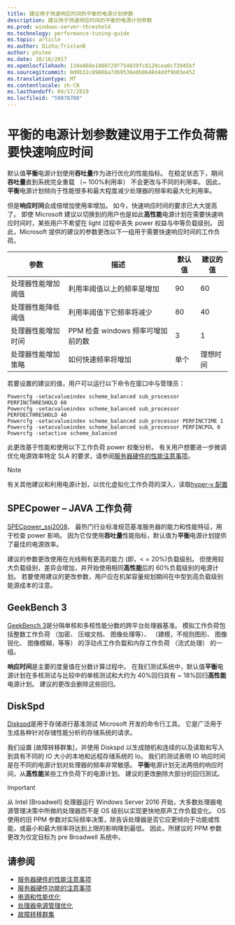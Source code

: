 ```yaml
---
title: 建议用于快速响应时间的平衡的电源计划参数
description: 建议用于快速响应时间的平衡的电源计划参数
ms.prod: windows-server-threshold
ms.technology: performance-tuning-guide
ms.topic: article
ms.author: Qizha;TristanB
author: phstee
ms.date: 10/16/2017
ms.openlocfilehash: 134e868e1400729f754039fc8120cea0c73945bf
ms.sourcegitcommit: 0d0b32c8986ba7db9536e0b8648d4ddf9b03e452
ms.translationtype: MT
ms.contentlocale: zh-CN
ms.lasthandoff: 04/17/2019
ms.locfileid: "59878788"
---
```

# <a name="recommended-balanced-power-plan-parameters-for-workloads-requiring-quick-response-times"></a>平衡的电源计划参数建议用于工作负荷需要快速响应时间

默认值**平衡**电源计划使用**吞吐量**作为进行优化的性能指标。 在稳定状态下，期间**吞吐量**直到系统完全重载 （~ 100%利用率） 不会更改与不同的利用率。  因此，**平衡**电源计划倾向于性能很多和最大程度减少处理器的频率和最大化利用率。

但是**响应时间**会成倍增加使用率增加。 如今，快速响应时间的要求已大大提高了。 即使 Microsoft 建议以切换到的用户也是如此**高性能**电源计划在需要快速响应时间时，某些用户不希望在 light 过程中丢失 power 权益与中等负载级别。 因此，Microsoft 提供的建议的参数更改以下一组用于需要快速响应时间的工作负荷。


| 参数 | 描述 | 默认值 | 建议的值 |
|------------------------|--------------------------------------------------------------------------------------------------------------------------------------------------------|----------------------------------------------------------------------------------|-----------------------------------------------------------------------------------------------------------------------------------------------------------|
| 处理器性能增加阈值 | 利用率阈值以上的频率是增加 | 90 | 60 |
| 处理器性能降低阈值 | 利用率阈值下它频率将减少 | 80 | 40 |
| 处理器性能增加时间 | PPM 检查 windows 频率可增加前的数 | 3 | 1 |
| 处理器性能增加策略 | 如何快速频率将增加 | 单个 | 理想时间 |

若要设置的建议的值，用户可以运行以下命令在窗口中与管理员：

``` syntax
Powercfg -setacvalueindex scheme_balanced sub_processor PERFINCTHRESHOLD 60
Powercfg -setacvalueindex scheme_balanced sub_processor PERFDECTHRESHOLD 40
Powercfg -setacvalueindex scheme_balanced sub_processor PERFINCTIME 1
Powercfg -setacvalueindex scheme_balanced sub_processor PERFINCPOL 0
Powercfg -setactive scheme_balanced
```

此更改基于性能和使用以下工作负荷 power 权衡分析。 有关用户想要进一步微调优化电源效率特定 SLA 的要求，请参阅[服务器硬件的性能注意事项](../power.md)。

>[!Note]
> 有关其他建议和利用电源计划，以优化虚拟化工作负荷的深入，读取[hyper-v 配置](../../role/hyper-v-server/configuration.md)

## <a name="specpower--java-workload"></a>SPECpower – JAVA 工作负荷

[SPECpower\_ssj2008](http://spec.org/power_ssj2008/)、 最热门行业标准规范基准服务器的能力和性能特征，用于检查 power 影响。 因为它仅使用**吞吐量**性能指标，默认值为**平衡**电源计划提供了最佳的电源效率。

建议的参数更改使用在光线稍有更高的能力 (即，< = 20%)负载级别。 但使用较大负载级别，差异会增加，并开始使用相同**高性能**后的 60%负载级别的电源计划。 若要使用建议的更改参数，用户应在机架容量规划期间在中型到高负载级别能源成本的注意。

## <a name="geekbench-3"></a>GeekBench 3

[GeekBench 3](http://www.geekbench.com/geekbench3/)是分隔单核和多核性能分数的跨平台处理器基准。 模拟工作负荷包括整数工作负荷 （加密、 压缩文档、 图像处理等）、 （建模，不规则图形、 图像锐化、 图像模糊，等等） 的浮动点工作负载和内存工作负荷 （流式处理） 的一组。

**响应时间**是主要的度量值在分数计算过程中。 在我们测试系统中，默认值**平衡**电源计划在多核测试与比较中的单核测试和大约为 40%回归具有 ~ 18%回归**高性能**电源计划。 建议的更改会删除这些回归。

## <a name="diskspd"></a>DiskSpd

[Diskspd](https://en.wikipedia.org/wiki/Diskspd)是用于存储进行基准测试 Microsoft 开发的命令行工具。 它是广泛用于生成各种针对存储性能分析的存储系统的请求。

我们设置 [故障转移群集]，并使用 Diskspd 以生成随机和连续的以及读取和写入到具有不同的 IO 大小的本地和远程存储系统的 Io。 我们的测试表明 IO 响应时间是在不同的电源计划对处理器的频率非常敏感。 **平衡**电源计划无法两倍的响应时间，从**高性能**某些工作负荷下的电源计划。 建议的更改删除大部分的回归测试。

>[!Important]
>从 Intel [Broadwell] 处理器运行 Windows Server 2016 开始，大多数处理器电源管理决策中所做的处理器而不是 OS 级别以实现更快地原声工作负载变化。 OS 使用的旧 PPM 参数对实际频率决策，除告诉处理器是否它应更倾向于功能或性能，或最小和最大频率将达到上限的影响降到最低。 因此，所建议的 PPM 参数更改为仅定目标为 pre Broadwell 系统中。

## <a name="see-also"></a>请参阅
- [服务器硬件的性能注意事项](../index.md)
- [服务器硬件功能的注意事项](../power.md)
- [电源和性能优化](power-performance-tuning.md)
- [处理器电源管理优化](processor-power-management-tuning.md)
- [故障转移群集](https://technet.microsoft.com/library/cc725923.aspx)
